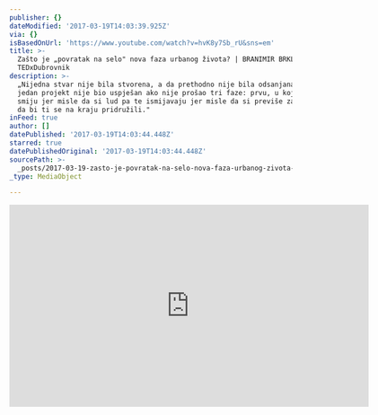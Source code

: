```yaml
---
publisher: {}
dateModified: '2017-03-19T14:03:39.925Z'
via: {}
isBasedOnUrl: 'https://www.youtube.com/watch?v=hvK8y7Sb_rU&sns=em'
title: >-
  Zašto je „povratak na selo" nova faza urbanog života? | BRANIMIR BRKLJAČ |
  TEDxDubrovnik
description: >-
  „Nijedna stvar nije bila stvorena, a da prethodno nije bila odsanjana. Niti
  jedan projekt nije bio uspješan ako nije prošao tri faze: prvu, u kojoj ti se
  smiju jer misle da si lud pa te ismijavaju jer misle da si previše zabrazdio
  da bi ti se na kraju pridružili."
inFeed: true
author: []
datePublished: '2017-03-19T14:03:44.448Z'
starred: true
datePublishedOriginal: '2017-03-19T14:03:44.448Z'
sourcePath: >-
  _posts/2017-03-19-zasto-je-povratak-na-selo-nova-faza-urbanog-zivota-or-bran.md
_type: MediaObject

---
```

<iframe src="https://cdn.embedly.com/widgets/media.html?src=https%3A%2F%2Fwww.youtube.com%2Fembed%2FhvK8y7Sb_rU%3Ffeature%3Doembed&amp;url=http%3A%2F%2Fwww.youtube.com%2Fwatch%3Fv%3DhvK8y7Sb_rU&amp;image=https%3A%2F%2Fi.ytimg.com%2Fvi%2FhvK8y7Sb_rU%2Fhqdefault.jpg&amp;key=b7d04c9b404c499eba89ee7072e1c4f7&amp;type=text%2Fhtml&amp;schema=youtube" width="640" height="360" scrolling="no" frameborder="0" allowfullscreen="" style=""></iframe>